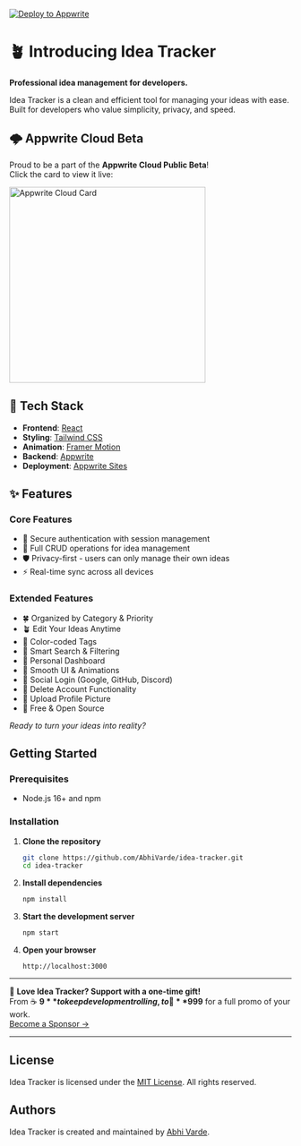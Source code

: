 [![Deploy to Appwrite](https://img.shields.io/badge/Deploy%20to-Appwrite-f02e65?style=for-the-badge&logo=appwrite&logoColor=f02e65&labelColor=1d1d1d)](https://cloud.appwrite.io/console)

# 🪴 Introducing Idea Tracker

**Professional idea management for developers.**

Idea Tracker is a clean and efficient tool for managing your ideas with ease. Built for developers who value simplicity, privacy, and speed.

## 🌩️ Appwrite Cloud Beta

Proud to be a part of the **Appwrite Cloud Public Beta**!  
Click the card to view it live:

<a href="https://cloud.appwrite.io/card/653e053411ff36b703e7" target="_blank">
  <img width="350" src="https://cloud.appwrite.io/v1/cards/cloud?userId=653e053411ff36b703e7" alt="Appwrite Cloud Card" />
</a>

## 🚀 Tech Stack

- **Frontend**: [React](https://react.dev/) 
- **Styling**: [Tailwind CSS](https://tailwindcss.com/) 
- **Animation**: [Framer Motion](https://www.framer.com/motion/) 
- **Backend**: [Appwrite](https://appwrite.io/) 
- **Deployment**: [Appwrite Sites](https://appwrite.io/products/sites)

## ✨ Features

### Core Features
- 🔐 Secure authentication with session management
- 📝 Full CRUD operations for idea management
- 🛡️ Privacy-first - users can only manage their own ideas
- ⚡ Real-time sync across all devices

###  Extended Features  
- 🍀 Organized by Category & Priority
- 🪴 Edit Your Ideas Anytime
- 🥬 Color-coded Tags 
- 🥒 Smart Search & Filtering 
- 🌱 Personal Dashboard
- 🧩 Smooth UI & Animations
- 🥦 Social Login (Google, GitHub, Discord)
- 🌾 Delete Account Functionality
- 🫛 Upload Profile Picture
- 💚 Free & Open Source

*Ready to turn your ideas into reality?*

## Getting Started

### Prerequisites

- Node.js 16+ and npm

### Installation

1. **Clone the repository**
   ```bash
   git clone https://github.com/AbhiVarde/idea-tracker.git
   cd idea-tracker
   ```

2. **Install dependencies**
   ```bash
   npm install
   ```

3. **Start the development server**
   ```bash
   npm start
   ```

4. **Open your browser**
   ```
   http://localhost:3000
   ```

---

💖 **Love Idea Tracker? Support with a one-time gift!**  
From ☕ **$9** to keep development rolling, to 🚀 **$999** for a full promo of your work.  
[Become a Sponsor →](https://github.com/sponsors/AbhiVarde)

---

## License

Idea Tracker is licensed under the [MIT License](http://choosealicense.com/licenses/mit/). All rights reserved.

## Authors

Idea Tracker is created and maintained by [Abhi Varde](https://www.abhivarde.in/).
